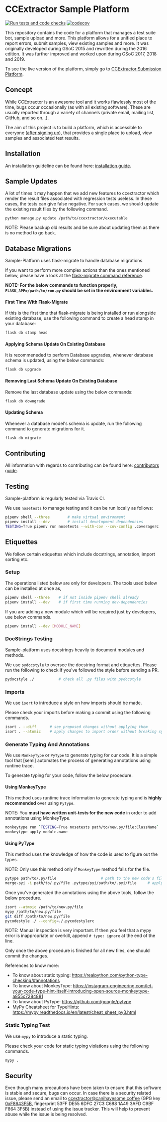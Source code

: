 # CCExtractor Sample Platform

[![Run tests and code checks](https://github.com/CCExtractor/sample-platform/workflows/Run%20tests%20and%20code%20checks/badge.svg)](https://github.com/CCExtractor/sample-platform/actions?query=workflow%3A%22Run+tests+and+code+checks%22) [![codecov](https://codecov.io/gh/CCExtractor/sample-platform/branch/master/graph/badge.svg)](https://codecov.io/gh/CCExtractor/sample-platform)

This repository contains the code for a platform that manages a test suite bot, sample upload and more. This platform allows for a unified place to
report errors, submit samples, view existing samples and more. It was
originally developed during GSoC 2015 and rewritten during the 2016 edition. It was further improved and worked upon during GSoC 2017, 2018 and 2019.

To see the live version of the platform, simply go to
[CCExtractor Submission Platform](https://sampleplatform.ccextractor.org/).

## Concept

While CCExtractor is an awesome tool and it works flawlessly most of the time,
bugs occur occasionally (as with all existing software). These are usually
reported through a variety of channels (private email, mailing list, GitHub,
and so on...).

The aim of this project is to build a platform, which is accessible to
everyone ([after signing up](https://sampleplatform.ccextractor.org/account/signup)), that provides a single place to upload, view 
samples and associated test results.

## Installation

An installation guideline can be found here:
[installation guide](install/installation.md).

## Sample Updates

A lot of times it may happen that we add new features to ccextractor which render the result files associated with
regression tests useless. In these cases, the tests can give false negative. For such cases, we should update the existing
result files by the following command.

```shell
python manage.py update /path/to/ccextractor/executable
```

NOTE: Please backup old results and be sure about updating them as there is no method to go back.

## Database Migrations

Sample-Platform uses flask-migrate to handle database migrations.

If you want to perform more complex actions than the ones mentioned below, please have a look at the [flask-migrate 
command reference](https://flask-migrate.readthedocs.io/en/latest/#command-reference).

**NOTE: For the below commands to function properly, `FLASK_APP=/path/to/run.py` should be set in the environment variables.**

#### First Time With Flask-Migrate

If this is the first time that flask-migrate is being installed or run alongside existing database, use the 
following command to create a head stamp in your database:

```bash
flask db stamp head
```

#### Applying Schema Update On Existing Database

It is recommeneded to perform Database upgrades, whenever database schema is updated, using the below commands:

```bash
flask db upgrade
```

#### Removing Last Schema Update On Existing Database

Remove the last database update using the below commands:

```bash
flask db downgrade
```

#### Updating Schema

Whenever a database model's schema is update, run the following command to generate migrations for it.

```bash
flask db migrate
```

## Contributing

All information with regards to contributing can be found here:
[contributors guide](.github/CONTRIBUTING.md).

## Testing

Sample-platform is regularly tested via Travis CI.

We use `nosetests` to manage testing and it can be run locally as follows:

```bash
pipenv shell --three        # make virtual environment
pipenv install --dev        # install development dependencies
TESTING=True pipenv run nosetests --with-cov --cov-config .coveragerc
```

## Etiquettes

We follow certain etiquettes which include docstrings, annotation, import sorting etc.

### Setup

The operations listed below are only for developers. The tools used below can be installed at once as,

```bash
pipenv shell --three    # if not inside pipenv shell already
pipenv install --dev    # if first time running dev-dependencies
```

If you are adding a new module which will be required just by developers, use below commands.

```bash
pipenv install --dev [MODULE_NAME]
```

### DocStrings Testing

Sample-platform uses docstrings heavily to document modules and methods.

We use `pydocstyle` to oversee the docstring format and etiquettes. Please run the following to check if you've
followed the style before sending a PR.

```bash
pydocstyle ./           # check all .py files with pydocstyle
```

### Imports

We use `isort` to introduce a style on how imports should be made.

Please check your imports before making a commit using the following commands.

```bash
isort . --diff      # see proposed changes without applying them
isort . --atomic    # apply changes to import order without breaking syntax
```

### Generate Typing And Annotations

We use `MonkeyType` or `PyType` to generate typing for our code. It is a simple tool that [semi] automates the
process of generating annotations using runtime trace.

To generate typing for your code, follow the below procedure.

#### Using MonkeyType

This method uses runtime trace information to generate typing and is **highly recommended** over using `PyType`.

NOTE: You **must have written unit-tests for the new code** in order to add annotations using MonkeyType.

```bash
monkeytype run `TESTING=True nosetests path/to/new.py/file:ClassName`     # classname where new tests added
monkeytype apply module.name                                               # apply the suggested changes
```

#### Using PyType

This method uses the knowledge of how the code is used to figure out the types.

NOTE: Only use this method only if `MonkeyType` method fails for the file.

```bash
pytype path/to/.py/file                    # path to the new code's file
merge-pyi -i path/to/.py/file .pytype/pyi/path/to/.pyi/file     # apply the suggested changes
```

Once you've generated the annotations using the above tools, follow the below procedure.

```bash
isort --atmoic /path/to/new.py/file                                        # sort the imports
mypy /path/to/new.py/file                                                  # fix the errors reported by mypy
git diff /path/to/new.py/file                                              # manually check the file for missing typings
pycodestyle ./ --config=./.pycodestylerc                                   # to check for PEP8 violations
```

NOTE: Manual inspection is very important. If then you feel that a mypy error is inappropriate or overkill, append
`# type: ignore` at the end of the line.

Only once the above procedure is finished for all new files, one should commit the changes.

References to know more:

- To know about static typing: https://realpython.com/python-type-checking/#annotations
- To know about MonkeyType: https://instagram-engineering.com/let-your-code-type-hint-itself-introducing-open-source-monkeytype-a855c7284881
- To know about PyType: https://github.com/google/pytype
- MyPy Cheatsheet for TypeHints: https://mypy.readthedocs.io/en/latest/cheat_sheet_py3.html

### Static Typing Test

We use `mypy` to introduce a static typing.

Please check your code for static typing violations using the following commands.

```bash
mypy .
```

## Security

Even though many precautions have been taken to ensure that this software is
stable and secure, bugs can occur. In case there is a security related issue,
please send an email to ccextractor@canihavesome.coffee (GPG key
[0xF8643F5B](http://pgp.mit.edu/pks/lookup?op=vindex&search=0x3AFDC9BFF8643F5B),
fingerprint 53FF DE55 6DFC 27C3 C688 1A49 3AFD C9BF F864 3F5B) instead of
using the issue tracker. This will help to prevent abuse while the issue is
being resolved.
